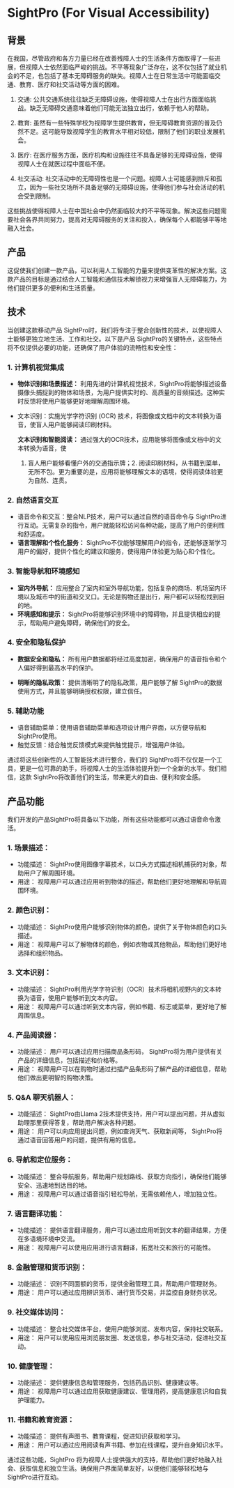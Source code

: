 # SightPro (For Visual Accessibility)

## 背景

在我国，尽管政府和各方力量已经在改善残障人士的生活条件方面取得了一些进展，但视障人士依然面临严峻的挑战。不平等现象广泛存在，这不仅包括了就业机会的不足，也包括了基本无障碍服务的缺失。视障人士在日常生活中可能面临交通、教育、医疗和社交活动等方面的困难。

1. 交通: 公共交通系统往往缺乏无障碍设施，使得视障人士在出行方面面临挑战。缺乏无障碍交通意味着他们可能无法独立出行，依赖于他人的帮助。

2. 教育: 虽然有一些特殊学校为视障学生提供教育，但无障碍教育资源的普及仍然不足。这可能导致视障学生的教育水平相对较低，限制了他们的职业发展机会。

3. 医疗: 在医疗服务方面，医疗机构和设施往往不具备足够的无障碍设施，使得视障人士在就医过程中面临不便。

4. 社交活动: 社交活动中的无障碍性也是一个问题。视障人士可能感到排斥和孤立，因为一些社交场所不具备足够的无障碍设施，使得他们参与社会活动的机会受到限制。

这些挑战使得视障人士在中国社会中仍然面临较大的不平等现象。解决这些问题需要社会各界共同努力，提高对无障碍服务的关注和投入，确保每个人都能够平等地融入社会。

## 产品

这促使我们创建一款产品，可以利用人工智能的力量来提供变革性的解决方案。这款产品的目标是通过结合人工智能和通信技术解锁视力来增强盲人无障碍能力，为他们提供更多的便利和生活质量。

## 技术

当创建这款移动产品 SightPro时，我们将专注于整合创新性的技术，以使视障人士能够更独立地生活、工作和社交。以下是产品 SightPro的关键特点，这些特点将不仅提供必要的功能，还确保了用户体验的流畅性和安全性：

### 1. 计算机视觉集成

- **物体识别和场景描述：** 利用先进的计算机视觉技术，SightPro将能够描述设备摄像头捕捉到的物体和场景，为用户提供实时的、高质量的音频描述。这种实时反馈将使用户能够更好地理解周围环境。

- 文本识别：实施光学字符识别 (OCR) 技术，将图像或文档中的文本转换为语音，使盲人用户能够阅读印刷材料。

  **文本识别和智能阅读：** 通过强大的OCR技术，应用能够将图像或文档中的文本转换为语音，使

  1. 盲人用户能够看懂户外的交通指示牌；2. 阅读印刷材料，从书籍到菜单，无所不包。更为重要的是，应用将能够理解文本的语境，使得阅读体验更为自然、连贯。

### 2. **自然语言交互**

- 语音命令和交互：整合NLP技术，用户可以通过自然的语音命令与 SightPro进行互动。无需复杂的指令，用户就能轻松访问各种功能，提高了用户的便利性和舒适度。
- **语言理解和个性化服务：**  SightPro不仅能够理解用户的指令，还能够逐渐学习用户的偏好，提供个性化的建议和服务，使得用户体验更为贴心和个性化。

### 3. **智能导航和环境感知**

- **室内外导航：** 应用整合了室内和室外导航功能，包括复杂的商场、机场室内环境以及城市中的街道和交叉口。无论是购物还是出行，用户都可以轻松找到目的地。
- **环境感知和提示：**  SightPro将能够识别环境中的障碍物，并且提供相应的提示，帮助用户避免障碍，确保他们的安全。

### 4. **安全和隐私保护**

- **数据安全和隐私：** 所有用户数据都将经过高度加密，确保用户的语音指令和个人偏好得到最高水平的保护。

- **明晰的隐私政策：** 提供清晰明了的隐私政策，用户能够了解 SightPro的数据使用方式，并且能够明确授权权限，建立信任。

### 5. 辅助功能

- 语音辅助菜单：使用语音辅助菜单和选项设计用户界面，以方便导航和 SightPro使用。
- 触觉反馈：结合触觉反馈模式来提供触觉提示，增强用户体验。

通过将这些创新性的人工智能技术进行整合，我们的 SightPro将不仅仅是一个工具，更是一位可靠的助手，将视障人士的生活体验提升到一个全新的水平。我们相信，这款 SightPro将改善他们的生活，带来更大的自由、便利和安全感。

## 产品功能

我们开发的产品SightPro将具备以下功能，所有这些功能都可以通过语音命令激活。

### 1. 场景描述：

   - 功能描述： SightPro使用图像字幕技术，以口头方式描述相机捕获的对象，帮助用户了解周围环境。
   - 用途： 视障用户可以通过应用听到物体的描述，帮助他们更好地理解和导航周围环境。

### 2. 颜色识别：
   - 功能描述：  SightPro使用户能够识别物体的颜色，提供了关于物体颜色的口头描述。
   - 用途： 视障用户可以了解物体的颜色，例如衣物或其他物品，帮助他们更好地选择和组织物品。

### 3. 文本识别：

   - 功能描述：  SightPro利用光学字符识别（OCR）技术将相机视野内的文本转换为语音，使用户能够听到文本内容。
   - 用途： 视障用户可以通过听到文本内容，例如书籍、标志或菜单，更好地了解周围信息。

### 4. 产品阅读器：

   - 功能描述： 用户可以通过应用扫描商品条形码， SightPro将为用户提供有关产品的详细信息，包括描述和价格等。
   - 用途： 视障用户可以在购物时通过扫描产品条形码了解产品的详细信息，帮助他们做出更明智的购物决策。

### 5. Q&A 聊天机器人：

   - 功能描述：  SightPro由Llama 2技术提供支持，用户可以提出问题，并从虚拟助理那里获得答复，帮助用户解决各种问题。
   - 用途： 用户可以向应用提出问题，例如查询天气、获取新闻等， SightPro将通过语音回答用户的问题，提供有用的信息。

### 6. 导航和定位服务：

- 功能描述： 整合导航服务，帮助用户规划路线、获取方向指引，确保他们能够安全、迅速地到达目的地。
- 用途： 视障用户可以通过语音指引轻松导航，无需依赖他人，增加独立性。

### 7. 语言翻译功能：

- 功能描述： 提供语言翻译服务，用户可以通过应用听到文本的翻译结果，方便在多语境环境中交流。
- 用途： 视障用户可以使用应用进行语言翻译，拓宽社交和旅行的可能性。

### 8. 金融管理和货币识别：

- 功能描述： 识别不同面额的货币，提供金融管理工具，帮助用户管理财务。
- 用途： 用户可以通过应用辨识货币、进行货币交易，并监控自身财务状况。

### 9. 社交媒体访问：

- 功能描述： 整合社交媒体平台，使用户能够浏览、发布内容，保持社交联系。
- 用途： 用户可以使用应用浏览朋友圈、发送信息，参与社交活动，促进社交互动。

### 10. 健康管理：

- 功能描述： 提供健康信息和管理服务，包括药品识别、健康建议等。
- 用途： 视障用户可以通过应用获取健康建议、管理用药，提高健康意识和自我护理能力。

### 11. 书籍和教育资源：

- 功能描述： 提供有声图书、教育课程，促进知识获取和学习。
- 用途： 用户可以通过应用阅读有声书籍、参加在线课程，提升自身知识水平。

通过这些功能，SightPro 将为视障人士提供强大的支持，帮助他们更好地融入社会、获取信息和独立生活。确保用户界面简单友好，以便他们能够轻松地与 SightPro进行互动。

